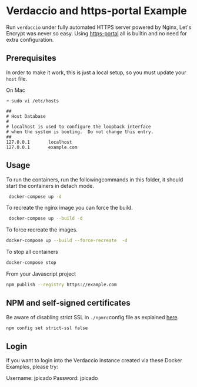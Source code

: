 # Verdaccio and https-portal Example

Run `verdaccio` under fully automated HTTPS server powered by Nginx, Let's Encrypt was never so easy. Using [https-portal](https://github.com/SteveLTN/https-portal) all is builtin and no need for extra configuration.

## Prerequisites

In order to make it work, this is just a local setup, so you must update your `host` file.

On Mac

```
➜ sudo vi /etc/hosts

##
# Host Database
#
# localhost is used to configure the loopback interface
# when the system is booting.  Do not change this entry.
##
127.0.0.1       localhost
127.0.0.1       example.com
```

## Usage

To run the containers, run the followingcommands in this folder, it should start the containers in detach mode.

```bash
 docker-compose up -d
```

To recreate the nginx image you can force the build.

```bash
 docker-compose up --build -d
```

To force recreate the images.

```bash
docker-compose up --build --force-recreate  -d
```

To stop all containers

```bash
docker-compose stop
```

From your Javascript project

```bash
npm publish --registry https://example.com
```

## NPM and self-signed certificates

Be aware of disabling strict SSL in `./npmrc`config file as explained [here](https://stackoverflow.com/questions/9626990/receiving-error-error-ssl-error-self-signed-cert-in-chain-while-using-npm).

```bash
npm config set strict-ssl false
```

## Login

If you want to login into the Verdaccio instance created via these Docker Examples, please try:

Username: jpicado
Password: jpicado
